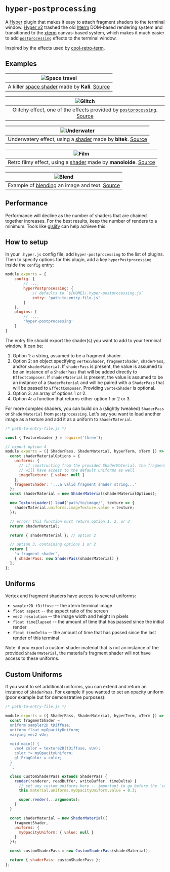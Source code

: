 # `hyper-postprocessing`

A [Hyper](https://github.com/zeit/hyper) plugin that makes it easy to attach fragment shaders to the terminal window. [Hyper v2](https://zeit.co/blog/hyper2) trashed the old [hterm](https://chromium.googlesource.com/apps/libapps/+/master/hterm) DOM-based rendering system and transitioned to the [xterm](https://github.com/xtermjs/xterm.js/) canvas-based system, which makes it much easier to add [`postprocessing`](https://github.com/vanruesc/postprocessing) effects to the terminal window.

Inspired by the effects used by [cool-retro-term](https://github.com/Swordfish90/cool-retro-term).

## Examples
| ![Space travel][1] |
|:---:|
| A killer [space shader](https://www.shadertoy.com/view/XlfGRj) made by **Kali**. [Source](examples/space-travel/) |

| ![Glitch][2] |
|:---:|
| Glitchy effect, one of the effects provided by [`postprocessing`](https://github.com/vanruesc/postprocessing). [Source](examples/glitch/) |

| ![Underwater][3] |
|:---:|
| Underwatery effect, using a [shader](https://www.shadertoy.com/view/4slGRM) made by **bitek**. [Source](examples/underwater/) |

| ![Film][4] |
|:---:|
| Retro filmy effect, using a [shader](https://www.shadertoy.com/view/Md3SRM) made by **manoloide**. [Source](examples/film/) |

| ![Blend][5] |
|:---:|
| Example of [blending](http://mrdoob.github.io/webgl-blendfunctions/blendfunc.html) an image and text. [Source](examples/fallout-boy/) |

[1]: https://user-images.githubusercontent.com/11801881/40998978-590180b4-68be-11e8-8493-0d8189bcbedf.gif
[2]: https://user-images.githubusercontent.com/11801881/40855038-1dce9a88-6588-11e8-9f3a-ec552faf0631.gif
[3]: https://user-images.githubusercontent.com/11801881/40855040-200a1b60-6588-11e8-8cd7-adffdb6482e3.gif
[4]: https://user-images.githubusercontent.com/11801881/40855043-2196500c-6588-11e8-8d00-79df78abeece.gif
[5]: https://user-images.githubusercontent.com/11801881/40855047-23c12546-6588-11e8-92a4-13d475afc5cd.gif

## Performance
Performance will decline as the number of shaders that are chained together increases. For the best results, keep the number of renders to a minimum. Tools like [glslify](https://github.com/glslify/glslify) can help achieve this.

## How to setup
In your `.hyper.js` config file, add `hyper-postprocessing` to the list of plugins. Then to specify options for this plugin, add a key `hyperPostprocessing` inside the `config` entry:
```js
module.exports = {
	config: {
		// ...,
		hyperPostprocessing: {
			// defaults to `${HOME}/.hyper-postprocessing.js`
			entry: 'path-to-entry-file.js'
		}
	},
	plugins: [
		// ...,
		'hyper-postprocessing'
	]
}
```
The entry file should export the shader(s) you want to add to your terminal window. It can be:
1. Option 1: a string, assumed to be a fragment shader.
2. Option 2: an object specifying `vertexShader`, `fragmentShader`, `shaderPass`, and/or `shaderMaterial`. If `shaderPass` is present, the value is assumed to be an instance of a `ShaderPass` that will be added directly to `EffectComposer`. If `shaderMaterial` is present, the value is assumed to be an instance of a `ShaderMaterial` and will be paired with a `ShaderPass` that will be passed to `EffectComposer`. Providing `vertexShader` is optional.
3. Option 3: an array of options 1 or 2.
4. Option 4: a function that returns either option 1 or 2 or 3.

For more complex shaders, you can build on a (slightly tweaked) `ShaderPass` or `ShaderMaterial` from `postprocessing`. Let's say you want to load another image as a texture and add it as a uniform to `ShaderMaterial`.
```js
/* path-to-entry-file.js */

const { TextureLoader } = require('three');

// export option 4
module.exports = ({ ShaderPass, ShaderMaterial, hyperTerm, xTerm }) => {
  const shaderMaterialOptions = {
    uniforms: {
      // if constructing from the provided ShaderMaterial, the fragment shader
      // will have access to the default uniforms as well
      imageTexture: { value: null }
    },
    fragmentShader: '...a valid fragment shader string...'
  };
  const shaderMaterial = new ShaderMaterial(shaderMaterialOptions);

  new TextureLoader().load('path/to/image/', texture => {
    shaderMaterial.uniforms.imageTexture.value = texture;
  });

  // error! this function must return option 1, 2, or 3
  return shaderMaterial;

  return { shaderMaterial }; // option 2

  // option 3, containing options 1 or 2
  return [
    'a fragment shader',
    { shaderPass: new ShaderPass(shaderMaterial) }
  ];
};
```

## Uniforms
Vertex and fragment shaders have access to several uniforms:
* `sampler2D tDiffuse` -- the xterm terminal image
* `float aspect` -- the aspect ratio of the screen
* `vec2 resolution` -- the image width and height in pixels
* `float timeElapsed` -- the amount of time that has passed since the initial render
* `float timeDelta` -- the amount of time that has passed since the last render of this terminal

Note: if you export a custom shader material that is not an instance of the provided `ShaderMaterial`, the material's fragment shader will not have access to these uniforms.

## Custom Uniforms
If you want to set additional uniforms, you can extend and return an instance of `ShaderPass`. For example if you wanted to set an opacity uniform (poor example but for demonstrative purposes):
```js
/* path-to-entry-file.js */

module.exports = ({ ShaderPass, ShaderMaterial, hyperTerm, xTerm }) => {
  const fragmentShader = `
  uniform sampler2D tDiffuse;
  uniform float myOpacityUniform;
  varying vec2 vUv;

  void main() {
    vec4 color = texture2D(tDiffuse, vUv);
    color *= myOpacityUniform;
    gl_FragColor = color;
  }
  `;

  class CustomShaderPass extends ShaderPass {
    render(renderer, readBuffer, writeBuffer, timeDelta) {
      // set any custom uniforms here -- important to go before the `super` call
      this.material.uniforms.myOpacityUniform.value = 0.3;

      super.render(...arguments);
    }
  }

  const shaderMaterial = new ShaderMaterial({
    fragmentShader,
    uniforms: {
      myOpacityUniform: { value: null }
    }
  });

  const customShaderPass = new CustomShaderPass(shaderMaterial);

  return { shaderPass: customShaderPass };
};
```
